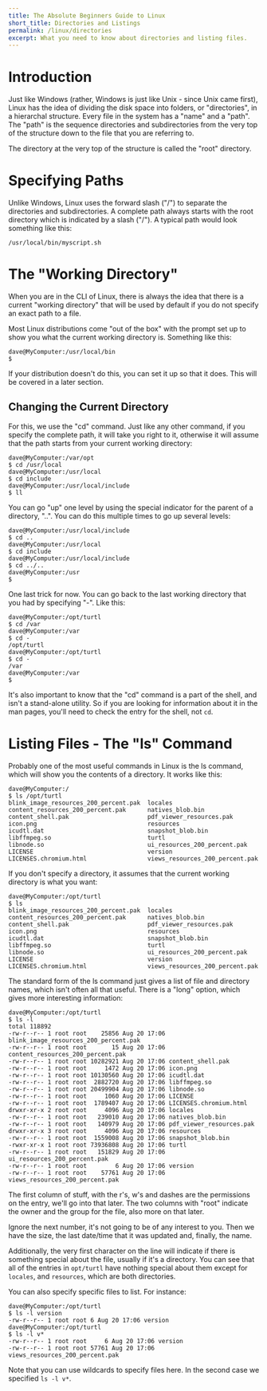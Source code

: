 ```yaml
---
title: The Absolute Beginners Guide to Linux
short_title: Directories and Listings
permalink: /linux/directories
excerpt: What you need to know about directories and listing files.
---
```


# Introduction

Just like Windows (rather, Windows is just like Unix - since Unix came first), Linux has the idea of dividing the disk space into folders, or "directories", in a hierarchal structure.  Every file in the system has a "name" and a "path".  The "path" is the sequence directories and subdirectories from the very top of the structure down to the file that you are referring to.  

The directory at the very top of the structure is called the "root" directory.

# Specifying Paths

Unlike Windows, Linux uses the forward slash ("/") to separate the directories and subdirectories.  A complete path always starts with the root directory which is indicated by a slash ("/").  A typical path would look something like this:

``` shell
/usr/local/bin/myscript.sh
```

# The "Working Directory"

When you are in the CLI of Linux, there is always the idea that there is a current "working directory" that will be used by default if you do not specify an exact path to a file.  

Most Linux distributions come "out of the box" with the prompt set up to show you what the current working directory is.  Something like this:

``` shell
dave@MyComputer:/usr/local/bin
$
```
If your distribution doesn't do this, you can set it up so that it does.  This will be covered in a later section.

## Changing the Current Directory

For this, we use the "cd" command.  Just like any other command, if you specify the complete path, it will take you right to it, otherwise it will assume that the path starts from your current working directory:

``` shell
dave@MyComputer:/var/opt
$ cd /usr/local
dave@MyComputer:/usr/local
$ cd include
dave@MyComputer:/usr/local/include
$ ll
```
You can go "up" one level by using the special indicator for the parent of a directory, "..".  You can do this multiple times to go up several levels:

``` shell
dave@MyComputer:/usr/local/include
$ cd ..
dave@MyComputer:/usr/local
$ cd include
dave@MyComputer:/usr/local/include
$ cd ../..
dave@MyComputer:/usr
$
```

One last trick for now.  You can go back to the last working directory that you had by specifying "-".  Like this:

``` shell
dave@MyComputer:/opt/turtl
$ cd /var
dave@MyComputer:/var
$ cd -
/opt/turtl
dave@MyComputer:/opt/turtl
$ cd -
/var
dave@MyComputer:/var
$
```

It's also important to know that the "cd" command is a part of the shell, and isn't a stand-alone utility.  So if you are looking for information about it in the man pages, you'll need to check the entry for the shell, not `cd`.

# Listing Files - The "ls" Command

Probably one of the most useful commands in Linux is the ls command, which will show you the contents of a directory.  It works like this:

``` shell
dave@MyComputer:/
$ ls /opt/turtl
blink_image_resources_200_percent.pak  locales
content_resources_200_percent.pak      natives_blob.bin
content_shell.pak                      pdf_viewer_resources.pak
icon.png                               resources
icudtl.dat                             snapshot_blob.bin
libffmpeg.so                           turtl
libnode.so                             ui_resources_200_percent.pak
LICENSE                                version
LICENSES.chromium.html                 views_resources_200_percent.pak

```

If you don't specify a directory, it assumes that the current working directory is what you want:

``` shell
dave@MyComputer:/opt/turtl
$ ls
blink_image_resources_200_percent.pak  locales
content_resources_200_percent.pak      natives_blob.bin
content_shell.pak                      pdf_viewer_resources.pak
icon.png                               resources
icudtl.dat                             snapshot_blob.bin
libffmpeg.so                           turtl
libnode.so                             ui_resources_200_percent.pak
LICENSE                                version
LICENSES.chromium.html                 views_resources_200_percent.pak

```

The standard form of the ls command just gives a list of file and directory names, which isn't often all that useful.  There is a "long" option, which gives more interesting information:

``` shell
dave@MyComputer:/opt/turtl
$ ls -l
total 118892
-rw-r--r-- 1 root root    25856 Aug 20 17:06 blink_image_resources_200_percent.pak
-rw-r--r-- 1 root root       15 Aug 20 17:06 content_resources_200_percent.pak
-rw-r--r-- 1 root root 10282921 Aug 20 17:06 content_shell.pak
-rw-r--r-- 1 root root     1472 Aug 20 17:06 icon.png
-rw-r--r-- 1 root root 10130560 Aug 20 17:06 icudtl.dat
-rw-r--r-- 1 root root  2882720 Aug 20 17:06 libffmpeg.so
-rw-r--r-- 1 root root 20499904 Aug 20 17:06 libnode.so
-rw-r--r-- 1 root root     1060 Aug 20 17:06 LICENSE
-rw-r--r-- 1 root root  1789407 Aug 20 17:06 LICENSES.chromium.html
drwxr-xr-x 2 root root     4096 Aug 20 17:06 locales
-rw-r--r-- 1 root root   239010 Aug 20 17:06 natives_blob.bin
-rw-r--r-- 1 root root   140979 Aug 20 17:06 pdf_viewer_resources.pak
drwxr-xr-x 3 root root     4096 Aug 20 17:06 resources
-rw-r--r-- 1 root root  1559008 Aug 20 17:06 snapshot_blob.bin
-rwxr-xr-x 1 root root 73936808 Aug 20 17:06 turtl
-rw-r--r-- 1 root root   151829 Aug 20 17:06 ui_resources_200_percent.pak
-rw-r--r-- 1 root root        6 Aug 20 17:06 version
-rw-r--r-- 1 root root    57761 Aug 20 17:06 views_resources_200_percent.pak

```

The first column of stuff, with the r's, w's and dashes are the permissions on the entry, we'll go into that later.  The two columns with "root" indicate the owner and the group for the file, also more on that later.  

Ignore the next number, it's not going to be of any interest to you.  Then we have the size, the last date/time that it was updated and, finally, the name.

Additionally, the very first character on the line will indicate if there is something special about the file, usually if it's a directory.  You can see that all of the entries in `opt/turtl` have nothing special about them except for `locales`, and `resources`, which are both directories.

You can also specify specific files to list.  For instance:

``` shell
dave@MyComputer:/opt/turtl
$ ls -l version
-rw-r--r-- 1 root root 6 Aug 20 17:06 version
dave@MyComputer:/opt/turtl
$ ls -l v*
-rw-r--r-- 1 root root     6 Aug 20 17:06 version
-rw-r--r-- 1 root root 57761 Aug 20 17:06 views_resources_200_percent.pak

```
Note that you can use wildcards to specify files here.  In the second case we specified `ls -l v*`.
